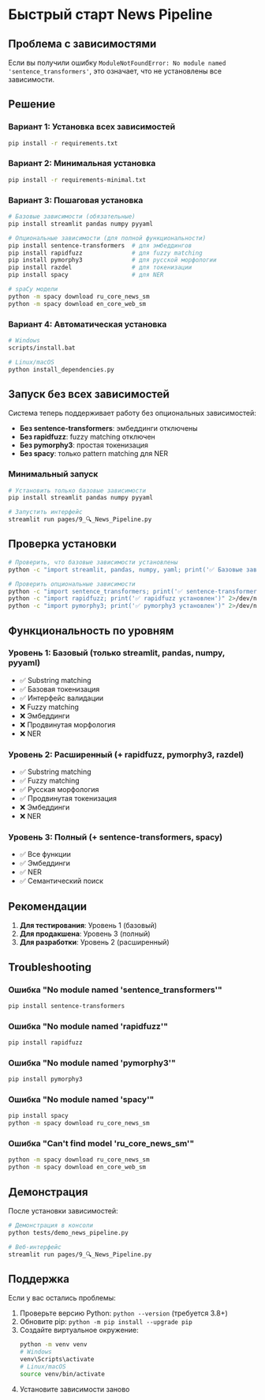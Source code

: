 # Быстрый старт News Pipeline

## Проблема с зависимостями

Если вы получили ошибку `ModuleNotFoundError: No module named 'sentence_transformers'`, это означает, что не установлены все зависимости.

## Решение

### Вариант 1: Установка всех зависимостей

```bash
pip install -r requirements.txt
```

### Вариант 2: Минимальная установка

```bash
pip install -r requirements-minimal.txt
```

### Вариант 3: Пошаговая установка

```bash
# Базовые зависимости (обязательные)
pip install streamlit pandas numpy pyyaml

# Опциональные зависимости (для полной функциональности)
pip install sentence-transformers  # для эмбеддингов
pip install rapidfuzz              # для fuzzy matching
pip install pymorphy3              # для русской морфологии
pip install razdel                 # для токенизации
pip install spacy                  # для NER

# spaCy модели
python -m spacy download ru_core_news_sm
python -m spacy download en_core_web_sm
```

### Вариант 4: Автоматическая установка

```bash
# Windows
scripts/install.bat

# Linux/macOS
python install_dependencies.py
```

## Запуск без всех зависимостей

Система теперь поддерживает работу без опциональных зависимостей:

- **Без sentence-transformers**: эмбеддинги отключены
- **Без rapidfuzz**: fuzzy matching отключен
- **Без pymorphy3**: простая токенизация
- **Без spacy**: только pattern matching для NER

### Минимальный запуск

```bash
# Установить только базовые зависимости
pip install streamlit pandas numpy pyyaml

# Запустить интерфейс
streamlit run pages/9_🔍_News_Pipeline.py
```

## Проверка установки

```bash
# Проверить, что базовые зависимости установлены
python -c "import streamlit, pandas, numpy, yaml; print('✅ Базовые зависимости установлены')"

# Проверить опциональные зависимости
python -c "import sentence_transformers; print('✅ sentence-transformers установлен')" 2>/dev/null || echo "❌ sentence-transformers не установлен"
python -c "import rapidfuzz; print('✅ rapidfuzz установлен')" 2>/dev/null || echo "❌ rapidfuzz не установлен"
python -c "import pymorphy3; print('✅ pymorphy3 установлен')" 2>/dev/null || echo "❌ pymorphy3 не установлен"
```

## Функциональность по уровням

### Уровень 1: Базовый (только streamlit, pandas, numpy, pyyaml)
- ✅ Substring matching
- ✅ Базовая токенизация
- ✅ Интерфейс валидации
- ❌ Fuzzy matching
- ❌ Эмбеддинги
- ❌ Продвинутая морфология
- ❌ NER

### Уровень 2: Расширенный (+ rapidfuzz, pymorphy3, razdel)
- ✅ Substring matching
- ✅ Fuzzy matching
- ✅ Русская морфология
- ✅ Продвинутая токенизация
- ❌ Эмбеддинги
- ❌ NER

### Уровень 3: Полный (+ sentence-transformers, spacy)
- ✅ Все функции
- ✅ Эмбеддинги
- ✅ NER
- ✅ Семантический поиск

## Рекомендации

1. **Для тестирования**: Уровень 1 (базовый)
2. **Для продакшена**: Уровень 3 (полный)
3. **Для разработки**: Уровень 2 (расширенный)

## Troubleshooting

### Ошибка "No module named 'sentence_transformers'"
```bash
pip install sentence-transformers
```

### Ошибка "No module named 'rapidfuzz'"
```bash
pip install rapidfuzz
```

### Ошибка "No module named 'pymorphy3'"
```bash
pip install pymorphy3
```

### Ошибка "No module named 'spacy'"
```bash
pip install spacy
python -m spacy download ru_core_news_sm
```

### Ошибка "Can't find model 'ru_core_news_sm'"
```bash
python -m spacy download ru_core_news_sm
python -m spacy download en_core_web_sm
```

## Демонстрация

После установки зависимостей:

```bash
# Демонстрация в консоли
python tests/demo_news_pipeline.py

# Веб-интерфейс
streamlit run pages/9_🔍_News_Pipeline.py
```

## Поддержка

Если у вас остались проблемы:

1. Проверьте версию Python: `python --version` (требуется 3.8+)
2. Обновите pip: `python -m pip install --upgrade pip`
3. Создайте виртуальное окружение:
   ```bash
   python -m venv venv
   # Windows
   venv\Scripts\activate
   # Linux/macOS
   source venv/bin/activate
   ```
4. Установите зависимости заново
